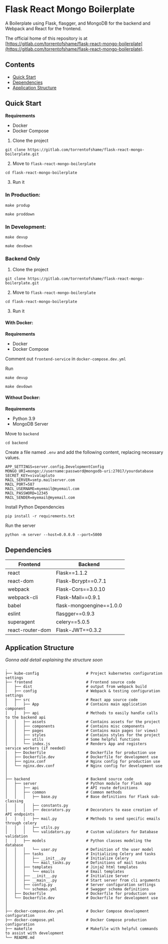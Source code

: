 # Flask React Mongo Boilerplate

A Boilerplate using Flask, flasgger, and MongoDB for the backend and Webpack and React for the frontend.

The official home of this repository is at [https://gitlab.com/torrentofshame/flask-react-mongo-boilerplate](https://gitlab.com/torrentofshame/flask-react-mongo-boilerplate).

## Contents

- [Quick Start](#quick-start)
- [Dependencies](#dependencies)
- [Application Structure](#application-structure)

## Quick Start

**Requirements**

- Docker
- Docker Compose

1. Clone the project

`git clone https://gitlab.com/torrentofshame/flask-react-mongo-boilerplate.git`

2. Move to `flask-react-mongo-boilerplate`

`cd flask-react-mongo-boilerplate`

3. Run it

### In Production:

`make produp`

`make proddown`

### In Development:

`make devup`

`make devdown`

### Backend Only

1. Clone the project

`git clone https://gitlab.com/torrentofshame/flask-react-mongo-boilerplate.git`

2. Move to `flask-react-mongo-boilerplate`

`cd flask-react-mongo-boilerplate`

3. Run it

#### With Docker:

**Requirements**

- Docker
- Docker Compose

Comment out `frontend-service` in `docker-compose.dev.yml`

Run

`make devup`

`make devdown`

#### Without Docker:

**Requirements**

- Python 3.9
- MongoDB Server

Move to `backend`

`cd backend`

Create a file named `.env` and add the following content, replacing necessary values.

```
APP_SETTINGS=server.config.DevelopmentConfig
MONGO_URI=mongo://username:password@mongodb-uri:27017/yourdatabase
SECRET_KEY=vivalapluto
MAIL_SERVER=smtp.mailserver.com
MAIL_PORT=587
MAIL_USERNAME=myemail@myemail.com
MAIL_PASSWORD=12345
MAIL_SENDER=myemail@myemail.com
```

Install Python Dependencies

`pip install -r requirements.txt`

Run the server

`python -m server --host=0.0.0.0 --port=5000`

## Dependencies

| Frontend | Backend |
|---|---|
| react | Flask==1.1.2 |
| react-dom | Flask-Bcrypt==0.7.1 |
| webpack | Flask-Cors==3.0.10 |
| webpack-cli | Flask-Mail==0.9.1 |
| babel | flask-mongoengine==1.0.0 |
| eslint | flasgger==0.9.3 |
| superagent | celery==5.0.5 |
| react-router-dom | Flask-JWT==0.3.2 |

## Application Structure

*Gonna add detail explaining the structure soon*

```
.
├── kube-config						# Project kubernetes configuration settings
├── frontend						# Frontend source code
│   ├── dist						# output from webpack build
│   ├── config						# Webpack & testing configuration settings
│   ├── src							# React app source code
│   │   ├── App						# Contains main application component
│   │   ├── api						# Methods to easily handle calls to the backend api
│   │   ├── assets					# Contains assets for the project
│   │   ├── components				# Contains misc components
│   │   ├── pages					# Contains main pages (or views)
│   │   ├── styles					# Contains styles for the project
│   │   ├── utils					# Some helpful functions
│   │   └── index.js				# Renders App and registers service workers (if needed)
│   ├── Dockerfile					# Dockerfile for production use
│   ├── Dockerfile.dev				# Dockerfile for development use
│   ├── nginx.conf					# Nginx config for production use
│   └── nginx.dev.conf				# Nginx config for development use
│		
│		
├── backend							# Backend source code
│   ├── server						# Python module for Flask app
│   │   ├── api						# API route definitions
│   │   ├── common					# Common methods
│   │   │   ├── base.py				# Base definitions for Flask sub-classing
│   │   │   ├── constants.py
│   │   │   ├── decorators.py 		# Decorators to ease creation of API endpoints
│   │   │   ├── mail.py       		# Methods to send specific emails through celery
│   │   │   ├── utils.py
│   │   │   └── validators.py		# Custom validators for Database validation
│   │   ├── models					# Python classes modeling the database
│   │   │   └── user.py				# Definition of the user model
│   │   ├── tasks					# Initializing Celery and tasks
│   │   │   ├── __init__.py			# Initialize Celery
│   │   │   └── mail_tasks.py		# Definitions of mail tasks
│   │   ├── templates				# Jinja2 html templates
│   │   │   └── emails				# Email templates
│   │   ├── __init__.py				# Initialize Server
│   │   ├── __main__.py				# Start server from cli arguments
│   │   ├── config.py				# Server configuration settings
│   │   └── schemas.yml				# Swagger schema definitions
│   ├── Dockerfile					# Dockerfile for production use
│   └── Dockerfile.dev				# Dockerfile for development use
│
│
├── docker-compose.dev.yml			# Docker Compose development configuration
├── docker-compose.yml				# Docker Compose production configuration
├── makefile						# Makefile with helpful commands to assist with development
└── README.md
```
